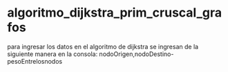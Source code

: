# algoritmo_dijkstra_prim_cruscal_grafos

para ingresar los datos en el algoritmo de dijkstra se ingresan de la siguiente manera en la consola:
nodoOrigen,nodoDestino-pesoEntrelosnodos
